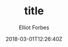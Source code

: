 ---
title: "title"
date: 2018-03-01T12:26:40Z
draft: false
desc: "My Description"
author: "Elliot Forbes"
tags: ["tag"]
series: ["series"]
twitter: "https://twitter.com/Elliot_F"
---